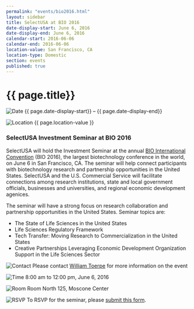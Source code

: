 ```yaml
---
permalink: "events/bio2016.html"
layout: sidebar
title: SelectUSA at BIO 2016
date-display-start: June 6, 2016
date-display-end: June 6, 2016
calendar-start: 2016-06-06
calendar-end: 2016-06-06
location-value: San Francisco, CA
location-type: Domestic
section: events
published: true
---
```


# {{ page.title}}

![Date](https://google.github.io/material-design-icons/action/svg/design/ic_event_24px.svg "Date") {{ page.date-display-start}} – {{ page.date-display-end}}

![Location](http://google.github.io/material-design-icons/social/svg/design/ic_location_city_24px.svg "Location") {{ page.location-value }}

### SelectUSA Investment Seminar at BIO 2016
SelectUSA will hold the Investment Seminar at the annual <a href="http://convention.bio.org/" target="_blank">BIO International Convention</a> (BIO 2016), the largest biotechnology conference in the world, on June 6 in San Francisco, CA. The seminar will help connect participants with biotechnology research and partnership opportunities in the United States. SelectUSA and the U.S. Commercial Service will facilitate connections among research institutions, state and local government officials, businesses and universities, and regional economic development agenices. 

The seminar will have a strong focus on research collaboration and partnership opportunities in the United States. Seminar topics are:

* The State of Life Sciences in the United States
* Life Sciences Regulatory Framework
* Tech Transfer: Moving Research to Commercialization in the United States
* Creative Partnerships Leveraging Economic Development Organization Support in the Life Sciences Sector

![Contact](https://google.github.io/material-design-icons/action/svg/design/ic_question_answer_24px.svg "Contact") Please contact [William Toerpe](mailto:william.toerpe@trade.gov) for more information on the event

![Time](https://google.github.io/material-design-icons/action/svg/design/ic_schedule_24px.svg "Time") 8:00 am to 12:00 pm, June 6, 2016

![Room](https://google.github.io/material-design-icons/action/svg/design/ic_room_24px.svg "Room") Room North 125, Moscone Center

![RSVP](https://google.github.io/material-design-icons/content/svg/design/ic_send_24px.svg "RSVP") To RSVP for the seminar, please <a href="https://emenuapps.ita.doc.gov/ePublic/event/editWebReg.do?SmartCode=6Q5Q" target="_blank">submit this form</a>.
